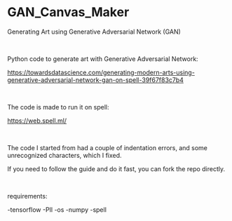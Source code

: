 # GAN_Canvas_Maker
Generating Art using Generative Adversarial Network (GAN)

</BR>

Python code to generate art with Generative Adversarial Network:

https://towardsdatascience.com/generating-modern-arts-using-generative-adversarial-network-gan-on-spell-39f67f83c7b4


</BR>

The code is made to run it on spell:

https://web.spell.ml/


</BR>

The code I started from had a couple of indentation errors, and some unrecognized characters, which I fixed.

If you need to follow the guide and do it fast, you can fork the repo directly.


</BR>

requirements:

-tensorflow
-PIl
-os
-numpy
-spell
